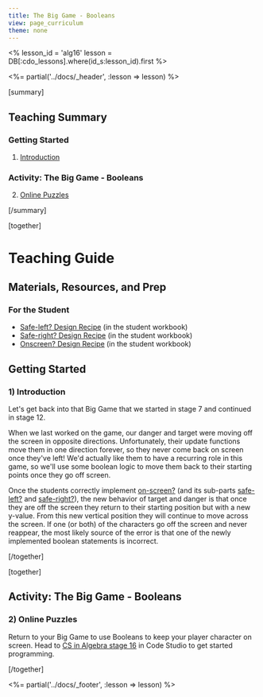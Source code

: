 ```yaml
---
title: The Big Game - Booleans
view: page_curriculum
theme: none
---
```


<%
lesson_id = 'alg16'
lesson = DB[:cdo_lessons].where(id_s:lesson_id).first
%>

<%= partial('../docs/_header', :lesson => lesson) %>

[summary]

## Teaching Summary
### **Getting Started**
 
1) [Introduction](#GetStarted)  

### **Activity: The Big Game - Booleans**  

2) [Online Puzzles](#Activity1)

[/summary]

[together]

# Teaching Guide

## Materials, Resources, and Prep
### For the Student
- [Safe-left? Design Recipe](../docs/worksheets/safe_left.pdf) (in the student workbook)
- [Safe-right? Design Recipe](../docs/worksheets/safe_right.pdf) (in the student workbook)
- [Onscreen? Design Recipe](../docs/worksheets/onscreen.pdf) (in the student workbook)

## Getting Started

### <a name="GetStarted"></a> 1) Introduction

Let's get back into that Big Game that we started in stage 7 and continued in stage 12.

When we last worked on the game, our danger and target were moving off the screen in opposite directions.  Unfortunately, their update functions move them in one direction forever, so they never come back on screen once they've left! We'd actually like them to have a recurring role in this game, so we'll use some boolean logic to move them back to their starting points once they go off screen.

Once the students correctly implement [on-screen?](../docs/worksheets/onscreen.pdf) (and its sub-parts [safe-left?](../docs/worksheets/safe_left.pdf) and [safe-right?](../docs/worksheets/safe_right.pdf)), the new behavior of target and danger is that once they are off the screen they return to their starting position but with a new y-value.  From this new vertical position they will continue to move across the screen.  If one (or both) of the characters go off the screen and never reappear, the most likely source of the error is that one of the newly implemented boolean statements is incorrect.

[/together]

[together]

## Activity: The Big Game - Booleans
### <a name="Activity1"></a> 2) Online Puzzles

Return to your Big Game to use Booleans to keep your player character on screen. Head to [CS in Algebra stage 16](http://studio.code.org/s/algebra/stage/16/puzzle/1) in Code Studio to get started programming.

[/together]

<%= partial('../docs/_footer', :lesson => lesson) %>